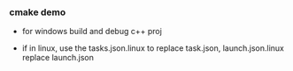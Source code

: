 ### cmake demo
- for windows build and debug c++ proj

- if in linux, use the tasks.json.linux to replace task.json, launch.json.linux replace launch.json
